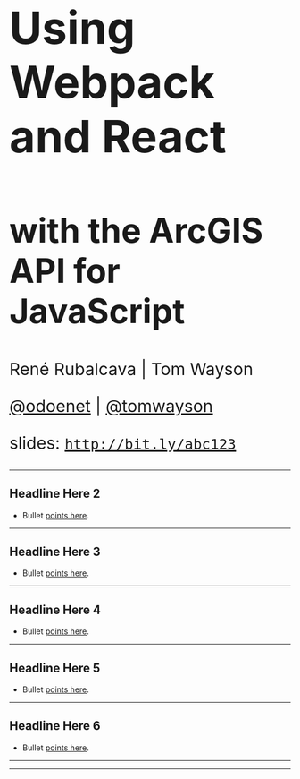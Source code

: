 <!-- .slide: data-background="../reveal.js/img/2019/devsummit/bg-1.png" -->

<h1 style="text-align: left; font-size: 80px;">Using Webpack and React</h1>
<h2 style="text-align: left; font-size: 60px;">with the ArcGIS API for JavaScript</h2>
<p style="text-align: left; font-size: 30px;">René Rubalcava | Tom Wayson</p>
<p style="text-align: left; font-size: 30px;"><a href="https://github.com/odoenet">@odoenet</a> | <a href="https://github.com/tomwayson">@tomwayson</a></p>
    <p style="text-align: left; font-size: 30px;">slides: <a href="http://bit.ly/abc123"><code>http://bit.ly/abc123</code></a></p>

---

<!-- .slide: data-background="../reveal.js/img/2019/devsummit/bg-2.png" -->

## Headline Here 2

* Bullet [points here](http://hakim.se).

---

<!-- .slide: data-background="../reveal.js/img/2019/devsummit/bg-3.png" -->

## Headline Here 3

* Bullet [points here](http://hakim.se).

---

<!-- .slide: data-background="../reveal.js/img/2019/devsummit/bg-4.png" -->

## Headline Here 4

* Bullet [points here](http://hakim.se).

---

<!-- .slide: data-background="../reveal.js/img/2019/devsummit/bg-5.png" -->

## Headline Here 5

* Bullet [points here](http://hakim.se).

---

<!-- .slide: data-background="../reveal.js/img/2019/devsummit/bg-6.png" -->

## Headline Here 6

* Bullet [points here](http://hakim.se).

---

<!-- .slide: data-background="../reveal.js/img/2019/devsummit/bg-esri.png" -->

---

<!-- .slide: data-background="../reveal.js/img/2019/devsummit/bg-rating.png" -->
